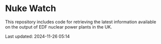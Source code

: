 # Nuke Watch

This repository includes code for retrieving the latest information available on the output of EDF nuclear power plants in the UK.

Last updated: 2024-11-26 05:14